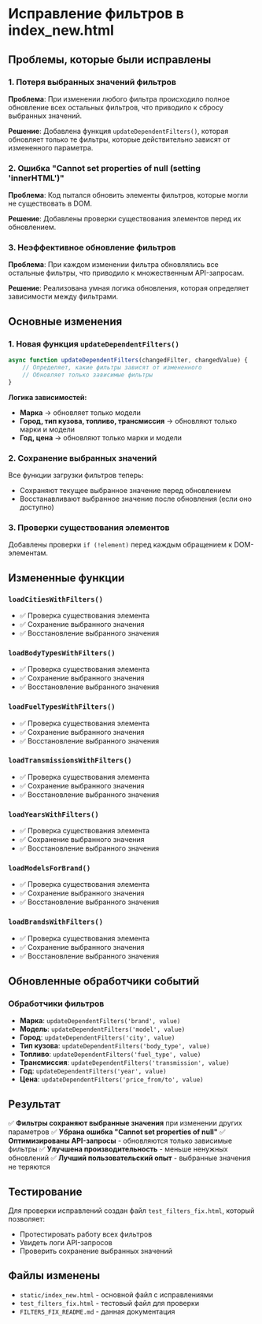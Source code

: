 # Исправление фильтров в index_new.html

## Проблемы, которые были исправлены

### 1. **Потеря выбранных значений фильтров**
**Проблема**: При изменении любого фильтра происходило полное обновление всех остальных фильтров, что приводило к сбросу выбранных значений.

**Решение**: Добавлена функция `updateDependentFilters()`, которая обновляет только те фильтры, которые действительно зависят от измененного параметра.

### 2. **Ошибка "Cannot set properties of null (setting 'innerHTML')"**
**Проблема**: Код пытался обновить элементы фильтров, которые могли не существовать в DOM.

**Решение**: Добавлены проверки существования элементов перед их обновлением.

### 3. **Неэффективное обновление фильтров**
**Проблема**: При каждом изменении фильтра обновлялись все остальные фильтры, что приводило к множественным API-запросам.

**Решение**: Реализована умная логика обновления, которая определяет зависимости между фильтрами.

## Основные изменения

### 1. **Новая функция `updateDependentFilters()`**
```javascript
async function updateDependentFilters(changedFilter, changedValue) {
    // Определяет, какие фильтры зависят от измененного
    // Обновляет только зависимые фильтры
}
```

**Логика зависимостей:**
- **Марка** → обновляет только модели
- **Город, тип кузова, топливо, трансмиссия** → обновляют только марки и модели
- **Год, цена** → обновляют только марки и модели

### 2. **Сохранение выбранных значений**
Все функции загрузки фильтров теперь:
- Сохраняют текущее выбранное значение перед обновлением
- Восстанавливают выбранное значение после обновления (если оно доступно)

### 3. **Проверки существования элементов**
Добавлены проверки `if (!element)` перед каждым обращением к DOM-элементам.

## Измененные функции

### `loadCitiesWithFilters()`
- ✅ Проверка существования элемента
- ✅ Сохранение выбранного значения
- ✅ Восстановление выбранного значения

### `loadBodyTypesWithFilters()`
- ✅ Проверка существования элемента
- ✅ Сохранение выбранного значения
- ✅ Восстановление выбранного значения

### `loadFuelTypesWithFilters()`
- ✅ Проверка существования элемента
- ✅ Сохранение выбранного значения
- ✅ Восстановление выбранного значения

### `loadTransmissionsWithFilters()`
- ✅ Проверка существования элемента
- ✅ Сохранение выбранного значения
- ✅ Восстановление выбранного значения

### `loadYearsWithFilters()`
- ✅ Проверка существования элемента
- ✅ Сохранение выбранного значения
- ✅ Восстановление выбранного значения

### `loadModelsForBrand()`
- ✅ Проверка существования элемента
- ✅ Сохранение выбранного значения
- ✅ Восстановление выбранного значения

### `loadBrandsWithFilters()`
- ✅ Проверка существования элемента
- ✅ Сохранение выбранного значения
- ✅ Восстановление выбранного значения

## Обновленные обработчики событий

### Обработчики фильтров
- **Марка**: `updateDependentFilters('brand', value)`
- **Модель**: `updateDependentFilters('model', value)`
- **Город**: `updateDependentFilters('city', value)`
- **Тип кузова**: `updateDependentFilters('body_type', value)`
- **Топливо**: `updateDependentFilters('fuel_type', value)`
- **Трансмиссия**: `updateDependentFilters('transmission', value)`
- **Год**: `updateDependentFilters('year', value)`
- **Цена**: `updateDependentFilters('price_from/to', value)`

## Результат

✅ **Фильтры сохраняют выбранные значения** при изменении других параметров
✅ **Убрана ошибка "Cannot set properties of null"**
✅ **Оптимизированы API-запросы** - обновляются только зависимые фильтры
✅ **Улучшена производительность** - меньше ненужных обновлений
✅ **Лучший пользовательский опыт** - выбранные значения не теряются

## Тестирование

Для проверки исправлений создан файл `test_filters_fix.html`, который позволяет:
- Протестировать работу всех фильтров
- Увидеть логи API-запросов
- Проверить сохранение выбранных значений

## Файлы изменены

- `static/index_new.html` - основной файл с исправлениями
- `test_filters_fix.html` - тестовый файл для проверки
- `FILTERS_FIX_README.md` - данная документация
